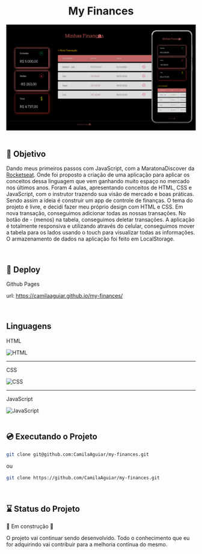 <div align="center">
    <h1>My Finances</h1>
	<img src="./imagens/my-finances-img-post.png" with="" height=""/>
</div>

<br>

## :dart: Objetivo

Dando meus primeiros passos com JavaScript, com a MaratonaDiscover da [Rocketseat](https://app.rocketseat.com.br/node/maratona-discover-edicao-01). Onde foi proposto a criação de uma aplicação para aplicar os conceitos dessa linguagem que vem ganhando muito espaço no mercado nos últimos anos.
Foram 4 aulas, apresentando conceitos de HTML, CSS e JavaScript, com o instrutor trazendo sua visão de mercado e boas práticas.
Sendo assim a ideia é construir um app de controle de finanças. O tema do projeto é livre, e decidi fazer meu próprio design com HTML e CSS.
Em nova transação, conseguimos adicionar todas as nossas transações. No botão de - (menos) na tabela, conseguimos deletar transações. A aplicação é totalmente responsiva e utilizando através do celular, conseguimos mover a tabela para os lados usando o touch para visualizar todas as informações. 
O armazenamento de dados na aplicação foi feito em LocalStorage.

<br>

## :rocket: Deploy 

Github Pages

url: https://camilaaguiar.github.io/my-finances/

<br>

## Linguagens

<div>

HTML

<img title="HTML5" alt="HTML" width="30px" src="https://cdn.jsdelivr.net/gh/devicons/devicon/icons/html5/html5-original.svg"/>

<hr>

CSS

<img title="CSS3" alt="CSS" width="30px" src="https://cdn.jsdelivr.net/gh/devicons/devicon/icons/css3/css3-original.svg"/>

<hr>

JavaScript

<img title="JavaScript" alt="JavaScript" width="30px" src="https://cdn.jsdelivr.net/gh/devicons/devicon/icons/javascript/javascript-original.svg"/>
</div>

<br>

 ## :cd: Executando o Projeto

```bash
git clone git@github.com:CamilaAguiar/my-finances.git
```
ou

```bash
git clone https://github.com/CamilaAguiar/my-finances.git
```

<br>

## :hourglass: Status do Projeto

:wrench: Em construção :wrench:

O projeto vai continuar sendo desenvolvido. Todo o conhecimento que eu for adquirindo vai contribuir para a melhoria contínua do mesmo.